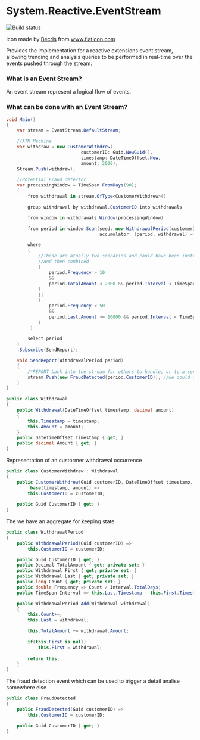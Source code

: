 # System.Reactive.EventStream
[![Build status](https://ahmedalejo.visualstudio.com/System.Reactive.EventStream/_apis/build/status/System.Reactive.EventStream-CI)](https://ahmedalejo.visualstudio.com/System.Reactive.EventStream/_build/latest?definitionId=3)

<div>Icon made by <a href="https://www.flaticon.com/authors/becris" title="Becris">Becris</a> from <a href="https://www.flaticon.com/" title="Flaticon">www.flaticon.com</a></div>

Provides the implementation for a reactive extensions event stream, 
allowing trending and analysis queries to be performed in real-time 
over the events pushed through the stream. 

### What is an Event Stream?

An event stream represent a logical flow of events.

### What can be done with an Event Stream?

```csharp
void Main()
{
    var stream = EventStream.DefaultStream;

    //ATM Machine 
    var withdraw = new CustomerWithdrew(
                            customerID: Guid.NewGuid(),
                            timestamp: DateTimeOffset.Now,
                            amount: 2000);
    Stream.Push(withdraw);

    //Potential Fraud detector
    var processingWindow = TimeSpan.FromDays(90);
    (
        from withdrawal in stream.OfType<CustomerWithdrew>()

        group withdrawal by withdrawal.CustomerID into withdrawals

        from window in withdrawals.Window(processingWindow)

        from period in window.Scan(seed: new WithdrawalPeriod(customerID: withdrawals.Key),
                                   accumulator: (period, withdrawal) => period.Add(withdrawal))

        where
        (
            //These are atually two scenários and could have been instrumented sepearately
            //And then combined
            (
                period.Frequency > 10
                &&
                period.TotalAmount < 2000 && period.Interval < TimeSpan.FromDays(30)
            )
            ||
            (
                period.Frequency < 50
                &&
                period.Last.Amount >= 10000 && period.Interval < TimeSpan.FromDays(10)
            )
         )

        select period
    )
    .Subscribe(SendReport);

    void SendReport(WithdrawalPeriod period)
    {
        /*REPORT back into the stream for others to handle, or to a service bus or via signalR*/
        stream.Push(new FraudDetected(period.CustomerID)); //we could include the period info as well
    }
}
```

```csharp
public class Withdrawal
{
    public Withdrawal(DateTimeOffset timestamp, decimal amount)
    {
        this.Timestamp = timestamp;
        this.Amount = amount;
    }
    public DateTimeOffset Timestamp { get; }
    public decimal Amount { get; }
}
```

Representation of an custormer withdrawal occurrence 

```csharp
public class CustomerWithdrew : Withdrawal
{
    public CustomerWithdrew(Guid customerID, DateTimeOffset timestamp, decimal amount)
        :base(timestamp, amount) =>
        this.CustomerID = customerID;
        
    public Guid CustomerID { get; }
}
```

The we have an aggregate for keeping state

```csharp
public class WithdrawalPeriod
{
    public WithdrawalPeriod(Guid customerID) =>
        this.CustomerID = customerID;

    public Guid CustomerID { get; }
    public Decimal TotalAmount { get; private set; }
    public Withdrawal First { get; private set; }
    public Withdrawal Last { get; private set; }
    public long Count { get; private set; }
    public double Frequency => Count / Interval.TotalDays;
    public TimeSpan Interval => this.Last.Timestamp - this.First.Timestamp;

    public WithdrawalPeriod Add(Withdrawal withdrawal)
    {
        this.Count++;
        this.Last = withdrawal;

        this.TotalAmount += withdrawal.Amount;
        
        if(this.First is null)
            this.First = withdrawal;
            
        return this;
    }
}
```

The fraud detection event which can be used to trigger a detail analise somewhere else

```csharp
public class FraudDetected
{
    public FraudDetected(Guid customerID) =>
        this.CustomerID = customerID;

    public Guid CustomerID { get; }
}
```
